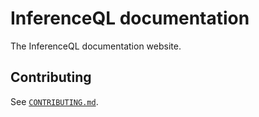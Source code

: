 # InferenceQL documentation

The InferenceQL documentation website.

## Contributing

See [`CONTRIBUTING.md`](https://github.com/InferenceQL/documentation/blob/main/CONTRIBUTING.md).
